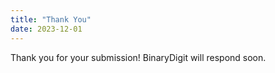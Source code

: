 ```yaml
---
title: "Thank You"
date: 2023-12-01
---
```


Thank you for your submission! BinaryDigit will respond soon.